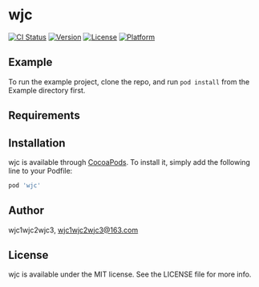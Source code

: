# wjc

[![CI Status](https://img.shields.io/travis/wjc1wjc2wjc3/wjc.svg?style=flat)](https://travis-ci.org/wjc1wjc2wjc3/wjc)
[![Version](https://img.shields.io/cocoapods/v/wjc.svg?style=flat)](https://cocoapods.org/pods/wjc)
[![License](https://img.shields.io/cocoapods/l/wjc.svg?style=flat)](https://cocoapods.org/pods/wjc)
[![Platform](https://img.shields.io/cocoapods/p/wjc.svg?style=flat)](https://cocoapods.org/pods/wjc)

## Example

To run the example project, clone the repo, and run `pod install` from the Example directory first.

## Requirements

## Installation

wjc is available through [CocoaPods](https://cocoapods.org). To install
it, simply add the following line to your Podfile:

```ruby
pod 'wjc'
```

## Author

wjc1wjc2wjc3, wjc1wjc2wjc3@163.com

## License

wjc is available under the MIT license. See the LICENSE file for more info.
